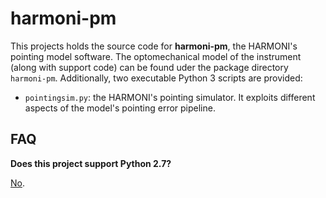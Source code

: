 # harmoni-pm
This projects holds the source code for **harmoni-pm**, the HARMONI's pointing model software. The optomechanical model of the instrument (along with support code) can be found uder the package directory `harmoni-pm`. Additionally, two executable Python 3 scripts are provided:

* `pointingsim.py`: the HARMONI's pointing simulator. It exploits different aspects of the model's pointing error pipeline.


## FAQ
**Does this project support Python 2.7?**

[No](https://www.python.org/doc/sunset-python-2/).


